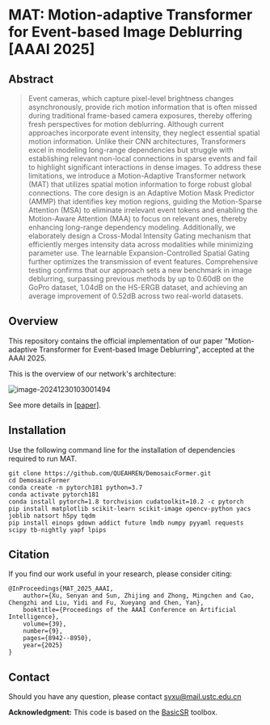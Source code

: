 # MAT: Motion-adaptive Transformer for Event-based Image Deblurring [AAAI 2025]

## Abstract

> Event cameras, which capture pixel-level brightness changes asynchronously, provide rich motion information that is often missed during traditional frame-based camera exposures, thereby offering fresh perspectives for motion deblurring. Although current approaches incorporate event intensity, they neglect essential spatial motion information. Unlike their CNN architectures, Transformers excel in modeling long-range dependencies but struggle with establishing relevant non-local connections in sparse events and fail to highlight significant interactions in dense images. To address these limitations, we introduce a Motion-Adaptive Transformer network (MAT) that utilizes spatial motion information to forge robust global connections. The core design is an Adaptive Motion Mask Predictor (AMMP) that identifies key motion regions, guiding the Motion-Sparse Attention (MSA) to eliminate irrelevant event tokens and enabling the Motion-Aware Attention (MAA) to focus on relevant ones, thereby enhancing long-range dependency modeling. Additionally, we elaborately design a Cross-Modal Intensity Gating mechanism that efficiently merges intensity data across modalities while minimizing parameter use. The learnable Expansion-Controlled Spatial Gating further optimizes the transmission of event features. Comprehensive testing confirms that our approach sets a new benchmark in image deblurring, surpassing previous methods by up to 0.60dB on the GoPro dataset, 1.04dB on the HS-ERGB dataset, and achieving an average improvement of 0.52dB across two real-world datasets.

## Overview

This repository contains the official implementation of our paper "Motion-adaptive Transformer for Event-based Image Deblurring", accepted at the AAAI 2025. 

This is the overview of our network's architecture:

![image-20241230103001494](https://xusy-1300242514.cos.ap-nanjing.myqcloud.com/img/image-20241230103001494.png)

See more details in  [[paper]](https://ojs.aaai.org/index.php/AAAI/article/view/32967).



## Installation

Use the following command line for the installation of dependencies required to run MAT.

```
git clone https://github.com/QUEAHREN/DemosaicFormer.git
cd DemosaicFormer
conda create -n pytorch181 python=3.7
conda activate pytorch181
conda install pytorch=1.8 torchvision cudatoolkit=10.2 -c pytorch
pip install matplotlib scikit-learn scikit-image opencv-python yacs joblib natsort h5py tqdm
pip install einops gdown addict future lmdb numpy pyyaml requests scipy tb-nightly yapf lpips
```



## Citation

If you find our work useful in your research, please consider citing:

```
@InProceedings{MAT_2025_AAAI,
    author={Xu, Senyan and Sun, Zhijing and Zhong, Mingchen and Cao, Chengzhi and Liu, Yidi and Fu, Xueyang and Chen, Yan},
    booktitle={Proceedings of the AAAI Conference on Artificial Intelligence},
    volume={39},
    number={9},
    pages={8942--8950},
    year={2025}
}
```

## Contact

Should you have any question, please contact [syxu@mail.ustc.edu.cn](syxu@mail.ustc.edu.cn)

**Acknowledgment:** This code is based on the [BasicSR](https://github.com/xinntao/BasicSR) toolbox.
